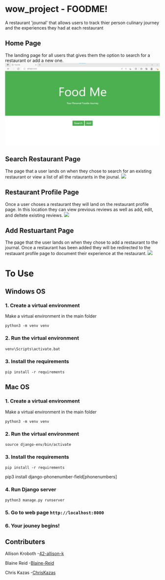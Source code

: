 # wow_project - FOODME!
A restaurant 'journal' that allows users to track thier person culinary journey and the experiences they had at each restaurant

## Home Page
The landing page for all users that gives them the option to search for a restaurant or add a new one.
![](Screenshots/home_page.jpg)

## Search Restaurant Page
The page that a user lands on when they chose to search for an existing restaurant or view a list of all the rstaurants in the jounal.
![](Screenshots/search_restaurants-page.jpg)

## Restaurant Profile Page
Once a user choses a restaurant they will land on the restaurant profile page. In this location they can view previous reviews as well as add, edit, and deltete existing reviews.
![](Screenshots/restaurant_profile-page.jpg)

## Add Restuartant Page
The page that the user lands on when they chose to add a restaurant to the journal. Once a restaurant has been added they will be redirected to the restauant profile page to document their experience at the restaurant.
![](Screenshots/add-restaurant_page.jpg)




# To Use

## Windows OS

### 1. Create a virtual environment

Make a virtual environment in the main folder

```
python3 -m venv venv
```

### 2. Run the virtual environment

```
venv\Scripts\activate.bat
```

### 3. Install the requirements

```
pip install -r requirements
```

## Mac OS
### 1. Create a virtual environment

Make a virtual environment in the main folder

```
python3 -m venv venv
```

### 2. Run the virtual environment

```
source django-env/bin/activate
```

### 3. Install the requirements

```
pip install -r requirements
```

pip3 install django-phonenumber-field[phonenumbers]

### 4. Run Django server

```
python3 manage.py runserver
```

### 5. Go to web page `http://localhost:8000`

### 6. Your jouney begins!


## Contributers

Allison Kroboth 
-[42-allison-k](https://github.com/42-allison-k)

Blaine Reid
-[Blaine-Reid](https://github.com/Blaine-Reid)

Chris Kazas
-[ChrisKazas](https://github.com/ChrisKazas)
